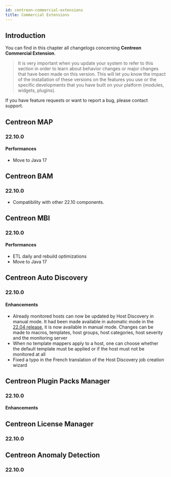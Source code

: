 ```yaml
---
id: centreon-commercial-extensions
title: Commercial Extensions
---
```


## Introduction

You can find in this chapter all changelogs concerning **Centreon Commercial Extension**.

> It is very important when you update your system to refer to this section in order to learn about behavior changes or
> major changes that have been made on this version. This will let you know the impact of the installation of these
> versions on the features you use or the specific developments that you have built on your platform (modules,
> widgets, plugins).

If you have feature requests or want to report a bug, please contact support.

## Centreon MAP

### 22.10.0

#### Performances

- Move to Java 17

## Centreon BAM

### 22.10.0

- Compatibility with other 22.10 components.

## Centreon MBI

### 22.10.0

#### Performances

- ETL daily and rebuild optimizations
- Move to Java 17

## Centreon Auto Discovery

### 22.10.0

#### Enhancements

- Already monitored hosts can now be updated by Host Discovery in manual mode. It had been made available in automatic mode in the [22.04 release](../../22.04/releases/centreon-commercial-extensions/#centreon-auto-discovery), it is now available in manual mode. Changes can be made to macros, templates, host groups, host categories, host severity and the monitoring server
- When no template mappers apply to a host, one can choose whether the default template must be applied or if the host must not be monitored at all
- Fixed a typo in the French translation of the Host Discovery job creation wizard

## Centreon Plugin Packs Manager

### 22.10.0

#### Enhancements

## Centreon License Manager

### 22.10.0

## Centreon Anomaly Detection

### 22.10.0
